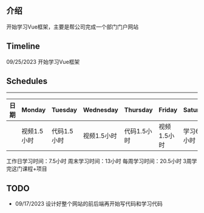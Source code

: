 ## 介绍
开始学习Vue框架，主要是帮公司完成一个部门门户网站

## Timeline
09/25/2023 开始学习Vue框架

## Schedules

-------
|日期|Monday|Tuesday|Wednesday|Thursday|Friday|Saturday|Sunday|
|  ----  | ----  |  ----  | ----  |  ----  | ----  |  ----  | ----  |
|   | 视频1.5小时|  代码1.5小时  | 视频1.5小时  |  代码1.5小时  | 视频1.5小时  |  学习6.5小时  | 学习6.5小时 |

工作日学习时间：7.5小时
周末学习时间：13小时
每周学习时间：20.5小时
3周学完这门课程+项目

## TODO
- 09/17/2023 设计好整个网站的前后端再开始写代码和学习代码